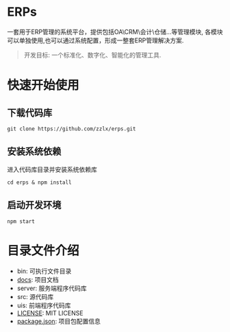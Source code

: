 ERPs
====

一套用于ERP管理的系统平台，提供包括OA\CRM\会计\仓储...等管理模块, 
各模块可以单独使用,也可以通过系统配置，形成一整套ERP管理解决方案.

> 开发目标: 一个标准化、数字化、智能化的管理工具.

# 快速开始使用

## 下载代码库

```
git clone https://github.com/zzlx/erps.git
```

## 安装系统依赖

进入代码库目录并安装系统依赖库

```
cd erps & npm install
```

## 启动开发环境

```
npm start
```

# 目录文件介绍

* bin: 可执行文件目录
* [docs](./docs/README.md): 项目文档
* server: 服务端程序代码库
* src: 源代码库
* uis: 前端程序代码库
* [LICENSE](./LICENSE): MIT LICENSE
* [package.json](./package.json): 项目包配置信息
